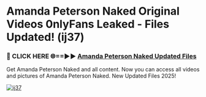 # Amanda Peterson Naked Original Videos 0nlyFans Leaked - Files Updated! (ij37)

<h3>🔴 CLICK HERE 🌐==►► <a href="https://tinyurl.com/yckcrads" rel="nofollow">Amanda Peterson Naked Updated Files</a></h3>

Get Amanda Peterson Naked and all content. Now you can access all videos and pictures of Amanda Peterson Naked. New Updated Files 2025!

[![ij37](https://i.imgur.com/hpKpOFt.gif)](https://tinyurl.com/yckcrads)
